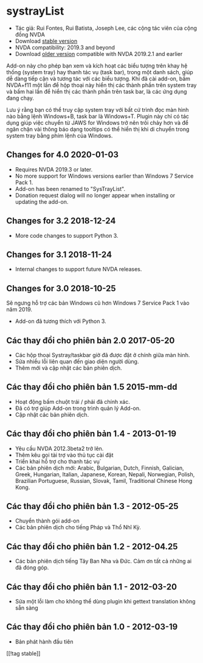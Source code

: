 # systrayList #

*   Tác giả: Rui Fontes, Rui Batista, Joseph Lee, các cộng tác viên của cộng
    đồng NVDA
*   Download [stable version][1]
* NVDA compatibility: 2019.3 and beyond
* Download [older version][2] compatible with NVDA 2019.2.1 and earlier

Add-on này cho phép bạn xem và kích hoạt các biểu tượng trên khay hệ thống
(system tray) hay thanh tác vụ (task bar), trong một danh sách, giúp dễ dàng
tiếp cận và tương tác với các biểu tượng. Khi đã cài add-on, bấm NVDA+f11
một lần để hộp thoại này hiển thị các thành phần trên system tray và bấm hai
lần để hiển thị các thành phần trên task bar, là các ứng dụng đang chạy.

Lưu ý rằng bạn có thể truy cập system tray với bất cứ trình đọc màn hình nào
bằng lệnh Windows+B, task bar là Windows+T. Plugin này chỉ có tác dụng giúp
việc chuyển từ JAWS for Windows trở nên trôi chảy hơn và để ngăn chặn vài
thông báo dạng tooltips có thể hiển thị khi di chuyển trong system tray bằng
phím lệnh của Windows.

## Changes for 4.0 2020-01-03 ##

* Requires NVDA 2019.3 or later.
* No more support for Windows versions earlier than Windows 7 Service Pack
  1.
* Add-on has been renamed to "SysTrayList".
* Donation request dialog will no longer appear when installing or updating
  the add-on.

## Changes for 3.2 2018-12-24 ##

* More code changes to support Python 3.

## Changes for 3.1 2018-11-24 ##

* Internal changes to support future NVDA releases.

## Changes for 3.0 2018-10-25 ##

Sẽ ngưng hỗ trợ các bản Windows cũ hơn Windows 7 Service Pack 1 vào năm
2019.

* Add-on đã tương thích với Python 3.

## Các thay đổi cho phiên bản 2.0 2017-05-20 ##

* Các hộp thoại Systray/taskbar giờ đã được đặt ở chính giữa màn hình.
* Sửa nhiều lỗi liên quan đến giao diện người dùng.
* Thêm mới và cập nhật các bản phiên dịch.

## Các thay đổi cho phiên bản 1.5 2015-mm-dd ##

* Hoạt động bấm chuột trái / phải đã chính xác.
* Đã có trợ giúp Add-on trong trình quản lý Add-on.
* Cập nhật các bản phiên dịch.

## Các thay đổi cho phiên bản 1.4 - 2013-01-19 ##

* Yêu cầu NVDA 2012.3beta2 trở lên.
* Thêm kêu gọi tài trợ  vào thủ tục cài đặt
* Triển khai hỗ trợ cho thanh tác vụ`
* Các bản phiên dịch mới: Arabic, Bulgarian, Dutch, Finnish, Galician,
  Greek, Hungarian, Italian, Japanese, Korean, Nepali, Norwegian, Polish,
  Brazilian Portuguese, Russian, Slovak, Tamil, Traditional Chinese Hong
  Kong.

## Các thay đổi cho phiên bản 1.3 - 2012-05-25 ##

* Chuyển thành gói add-on
* Các bản phiên dịch cho tiếng Pháp và Thổ Nhĩ Kỳ.

## Các thay đổi cho phiên bản 1.2 - 2012-04.25 ##

* Các bản phiên dịch tiếng Tây Ban Nha và Đức. Cảm ơn tất cả những ai đã
  đóng góp.

## Các thay đổi cho phiên bản 1.1 - 2012-03-20 ##

* Sửa một lỗi làm cho không thể dùng plugin khi gettext translation không
  sẵn sàng

## Các thay đổi cho phiên bản 1.0 - 2012-03-19 ##

* Bản phát hành đầu tiên

[[!tag stable]]

[1]: https://addons.nvda-project.org/files/get.php?file=st

[2]: https://addons.nvda-project.org/files/get.php?file=st-2019
